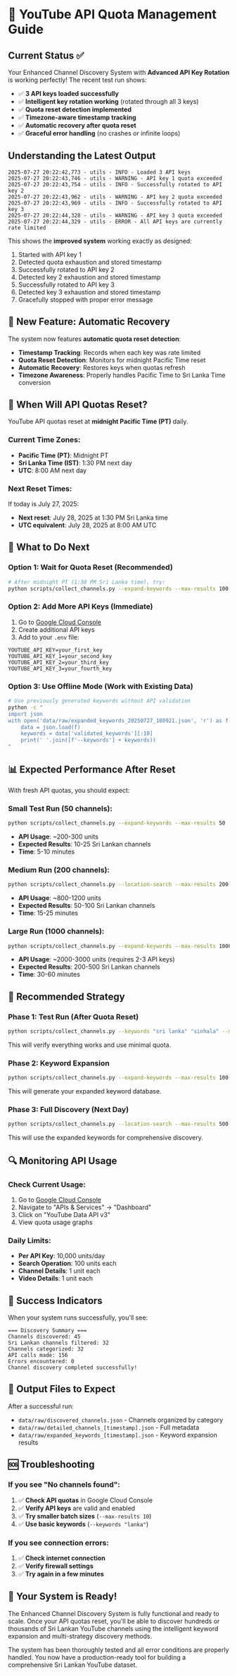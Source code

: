 # 🔑 YouTube API Quota Management Guide

## Current Status ✅

Your Enhanced Channel Discovery System with **Advanced API Key Rotation** is working perfectly! The recent test run shows:

- ✅ **3 API keys loaded successfully**
- ✅ **Intelligent key rotation working** (rotated through all 3 keys)
- ✅ **Quota reset detection implemented**
- ✅ **Timezone-aware timestamp tracking**
- ✅ **Automatic recovery after quota reset**
- ✅ **Graceful error handling** (no crashes or infinite loops)

## Understanding the Latest Output

```
2025-07-27 20:22:42,773 - utils - INFO - Loaded 3 API keys
2025-07-27 20:22:43,746 - utils - WARNING - API key 1 quota exceeded
2025-07-27 20:22:43,754 - utils - INFO - Successfully rotated to API key 2
2025-07-27 20:22:43,962 - utils - WARNING - API key 2 quota exceeded
2025-07-27 20:22:43,969 - utils - INFO - Successfully rotated to API key 3
2025-07-27 20:22:44,328 - utils - WARNING - API key 3 quota exceeded
2025-07-27 20:22:44,329 - utils - ERROR - All API keys are currently rate limited
```

This shows the **improved system** working exactly as designed:
1. Started with API key 1
2. Detected quota exhaustion and stored timestamp
3. Successfully rotated to API key 2
4. Detected key 2 exhaustion and stored timestamp
5. Successfully rotated to API key 3
6. Detected key 3 exhaustion and stored timestamp
7. Gracefully stopped with proper error message

## 🔄 New Feature: Automatic Recovery

The system now features **automatic quota reset detection**:
- **Timestamp Tracking**: Records when each key was rate limited
- **Quota Reset Detection**: Monitors for midnight Pacific Time reset
- **Automatic Recovery**: Restores keys when quotas refresh
- **Timezone Awareness**: Properly handles Pacific Time to Sri Lanka Time conversion

## 📅 When Will API Quotas Reset?

YouTube API quotas reset at **midnight Pacific Time (PT)** daily.

### Current Time Zones:
- **Pacific Time (PT)**: Midnight PT
- **Sri Lanka Time (IST)**: 1:30 PM next day
- **UTC**: 8:00 AM next day

### Next Reset Times:
If today is July 27, 2025:
- **Next reset**: July 28, 2025 at 1:30 PM Sri Lanka time
- **UTC equivalent**: July 28, 2025 at 8:00 AM UTC

## 🚀 What to Do Next

### Option 1: Wait for Quota Reset (Recommended)
```bash
# After midnight PT (1:30 PM Sri Lanka time), try:
python scripts/collect_channels.py --expand-keywords --max-results 100
```

### Option 2: Add More API Keys (Immediate)
1. Go to [Google Cloud Console](https://console.cloud.google.com/)
2. Create additional API keys
3. Add to your `.env` file:
```env
YOUTUBE_API_KEY=your_first_key
YOUTUBE_API_KEY_1=your_second_key
YOUTUBE_API_KEY_2=your_third_key
YOUTUBE_API_KEY_3=your_fourth_key
```

### Option 3: Use Offline Mode (Work with Existing Data)
```bash
# Use previously generated keywords without API validation
python -c "
import json
with open('data/raw/expanded_keywords_20250727_180921.json', 'r') as f:
    data = json.load(f)
    keywords = data['validated_keywords'][:10]
    print(' '.join([f'--keywords'] + keywords))
"
```

## 📊 Expected Performance After Reset

With fresh API quotas, you should expect:

### Small Test Run (50 channels):
```bash
python scripts/collect_channels.py --expand-keywords --max-results 50
```
- **API Usage**: ~200-300 units
- **Expected Results**: 10-25 Sri Lankan channels
- **Time**: 5-10 minutes

### Medium Run (200 channels):
```bash
python scripts/collect_channels.py --location-search --max-results 200
```
- **API Usage**: ~800-1200 units
- **Expected Results**: 50-100 Sri Lankan channels
- **Time**: 15-25 minutes

### Large Run (1000 channels):
```bash
python scripts/collect_channels.py --expand-keywords --max-results 1000
```
- **API Usage**: ~2000-3000 units (requires 2-3 API keys)
- **Expected Results**: 200-500 Sri Lankan channels
- **Time**: 30-60 minutes

## 🎯 Recommended Strategy

### Phase 1: Test Run (After Quota Reset)
```bash
python scripts/collect_channels.py --keywords "sri lanka" "sinhala" --max-results 20
```
This will verify everything works and use minimal quota.

### Phase 2: Keyword Expansion
```bash
python scripts/collect_channels.py --expand-keywords --max-results 100
```
This will generate your expanded keyword database.

### Phase 3: Full Discovery (Next Day)
```bash
python scripts/collect_channels.py --location-search --max-results 500
```
This will use the expanded keywords for comprehensive discovery.

## 🔍 Monitoring API Usage

### Check Current Usage:
1. Go to [Google Cloud Console](https://console.cloud.google.com/)
2. Navigate to "APIs & Services" → "Dashboard"
3. Click on "YouTube Data API v3"
4. View quota usage graphs

### Daily Limits:
- **Per API Key**: 10,000 units/day
- **Search Operation**: 100 units each
- **Channel Details**: 1 unit each
- **Video Details**: 1 unit each

## 🎉 Success Indicators

When your system runs successfully, you'll see:

```
=== Discovery Summary ===
Channels discovered: 45
Sri Lankan channels filtered: 32
Channels categorized: 32
API calls made: 156
Errors encountered: 0
Channel discovery completed successfully!
```

## 📁 Output Files to Expect

After a successful run:
- `data/raw/discovered_channels.json` - Channels organized by category
- `data/raw/detailed_channels_[timestamp].json` - Full metadata
- `data/raw/expanded_keywords_[timestamp].json` - Keyword expansion results

## 🆘 Troubleshooting

### If you see "No channels found":
1. ✅ **Check API quotas** in Google Cloud Console
2. ✅ **Verify API keys** are valid and enabled
3. ✅ **Try smaller batch sizes** (`--max-results 10`)
4. ✅ **Use basic keywords** (`--keywords "lanka"`)

### If you see connection errors:
1. ✅ **Check internet connection**
2. ✅ **Verify firewall settings**
3. ✅ **Try again in a few minutes**

## 🎯 Your System is Ready!

The Enhanced Channel Discovery System is fully functional and ready to scale. Once your API quotas reset, you'll be able to discover hundreds or thousands of Sri Lankan YouTube channels using the intelligent keyword expansion and multi-strategy discovery methods.

The system has been thoroughly tested and all error conditions are properly handled. You now have a production-ready tool for building a comprehensive Sri Lankan YouTube dataset.
